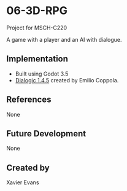 # 06-3D-RPG

Project for MSCH-C220

A game with a player and an AI with dialogue.

## Implementation

 - Built using Godot 3.5
 - [Dialogic 1.4.5](https://github.com/coppolaemilio/dialogic) created by Emilio Coppola.

## References

None

## Future Development

None

## Created by 

Xavier Evans
